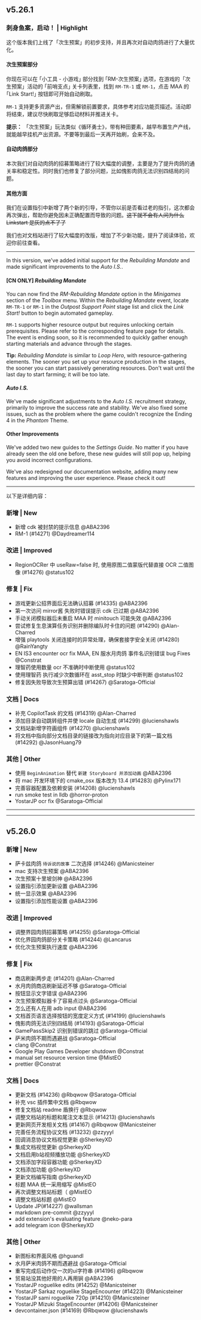 ## v5.26.1

### 刺身鱼案，启动！ | Highlight

这个版本我们上线了「次生预案」的初步支持，并且再次对自动肉鸽进行了大量优化。

#### 次生预案部分

你现在可以在 ｢小工具 - 小游戏｣ 部分找到 ｢RM-次生预案｣ 选项，在游戏的「次生预案」活动的 ｢前哨支点｣ 关卡列表里，找到 `RM-TR-1` 或 `RM-1`，点击 MAA 的 ｢Link Start!｣ 按钮即可开始自动刷取。

`RM-1` 支持更多资源产出，但需解锁前置要求，具体参考对应功能页描述。活动即将结束，建议尽快刷取足够启动材料并推进关卡。

**提示：** 「次生预案」玩法类似《循环勇士》，带有种田要素，越早布置生产产线，就能越早挂机产出资源。不要等到最后一天再开始刷，会来不及。

#### 自动肉鸽部分

本次我们对自动肉鸽的招募策略进行了较大幅度的调整，主要是为了提升肉鸽的通关率和稳定性。同时我们也修复了部分问题，比如傀影肉鸽无法识别四结局的问题。

#### 其他方面

我们在设置指引中新增了两个新的引导，不管你以前是否看过老的指引，这次都会再次弹出，帮助你避免因未正确配置而导致的问题。~~这下就不会有人问为什么 Linkstart 是灰的点不了了~~

我们也对文档站进行了较大幅度的改版，增加了不少新功能，提升了阅读体验，欢迎你前往查看。

----

In this version, we've added initial support for the *Rebuilding Mandate* and made significant improvements to the *Auto I.S.*.

#### [CN ONLY] *Rebuilding Mandate*

You can now find the *RM-Rebuilding Mandate* option in the *Minigames* section of the *Toolbox* menu. Within the *Rebuilding Mandate* event, locate `RM-TR-1` or `RM-1` in the *Outpost Support Point* stage list and click the *Link Start!* button to begin automated gameplay.

`RM-1` supports higher resource output but requires unlocking certain prerequisites. Please refer to the corresponding feature page for details. The event is ending soon, so it is recommended to quickly gather enough starting materials and advance through the stages.

**Tip:** *Rebuilding Mandate* is similar to *Loop Hero*, with resource-gathering elements. The sooner you set up your resource production in the stages, the sooner you can start passively generating resources. Don't wait until the last day to start farming; it will be too late.

#### *Auto I.S.*

We've made significant adjustments to the *Auto I.S.* recruitment strategy, primarily to improve the success rate and stability. We've also fixed some issues, such as the problem where the game couldn't recognize the Ending 4 in the *Phantom* Theme.

#### Other Improvements

We've added two new guides to the *Settings Guide*. No matter if you have already seen the old one before, these new guides will still pop up, helping you avoid incorrect configurations.

We've also redesigned our documentation website, adding many new features and improving the user experience. Please check it out!

----

以下是详细内容：

### 新增 | New

* 新增 cdk 被封禁的提示信息 @ABA2396
* RM-1 (#14271) @Daydreamer114

### 改进 | Improved

* RegionOCRer 中 useRaw=false 时, 使用原图二值蒙版代替直接 OCR 二值图像 (#14276) @status102

### 修复 | Fix

* 游戏更新公招界面后无法确认招募 (#14335) @ABA2396
* 第一次访问 mirror酱 失败时错误提示 cdk 已过期 @ABA2396
* 手动关闭模拟器后未重启 MAA 时 minitouch 可能失效 @ABA2396
* 尝试修复生息演算任务识别并删除编队时卡住的问题 (#14290) @Alan-Charred
* 增强 playtools 关闭连接时的异常处理，确保套接字安全关闭 (#14280) @RainYangty
* EN IS3 encounter ocr fix MAA, EN 服水月肉鸽 事件名识别错误 bug Fixes @Constrat
* 理智药使用数量 ocr 不准确时中断使用 @status102
* 使用理智药 执行减少次数循环在 asst_stop 时缺少中断判断 @status102
* 修复因失败导致次生预算出错 (#14267) @Saratoga-Official

### 文档 | Docs

* 补充 CopilotTask 的文档 (#14319) @Alan-Charred
* 添加目录自动跳转组件并使 locale 自动生成 (#14299) @lucienshawls
* 文档站新增字符画组件 (#14270) @lucienshawls
* 将文档中指向部分文档目录的链接改为指向对应目录下的第一篇文档 (#14292) @JasonHuang79

### 其他 | Other

* 使用 `BeginAnimation` 替代 `新建 Storyboard 并添加动画` @ABA2396
* 将 mac 开发环境下的 cmake_osx 版本改为 13.4 (#14283) @Pylinx171
* 完善容器配置及依赖安装 (#14208) @lucienshawls
* run smoke test in lldb @horror-proton
* YostarJP ocr fix @Saratoga-Official

----
----

## v5.26.0

### 新增 | New

* 萨卡兹肉鸽 `待诉说的故事` 二次选择 (#14246) @Manicsteiner
* mac 支持次生预案 @ABA2396
* 次生预案十里坡剑神 @ABA2396
* 设置指引添加更新设置 @ABA2396
* 统一显示效果 @ABA2396
* 设置指引添加性能设置 @ABA2396

### 改进 | Improved

* 调整界园肉鸽招募策略 (#14255) @Saratoga-Official
* 优化界园肉鸽部分关卡策略 (#14244) @Lancarus
* 优化次生预案执行速度 @ABA2396

### 修复 | Fix

* 商店刷新两步走 (#14201) @Alan-Charred
* 水月肉鸽商店刷新延迟不够 @Saratoga-Official
* 按钮显示文字错误 @ABA2396
* 次生预案模拟器卡了容易点过头 @Saratoga-Official
* 怎么还有人在用 adb input @ABA2396
* 文档首页语言选择按钮的宽度定义方式 (#14199) @lucienshawls
* 傀影肉鸽无法识别四结局 (#14193) @Saratoga-Official
* GamePassSkip2 识别到错误的跳过 @Saratoga-Official
* 萨米肉鸽不期而遇避战 @Saratoga-Official
* clang @Constrat
* Google Play Games Developer shutdown @Constrat
* manual set resource version time @MistEO
* prettier @Constrat

### 文档 | Docs

* 更新文档 (#14236) @Rbqwow @Saratoga-Official
* 补充 vsc 插件繁中文档 @Rbqwow
* 修复文档站 readme 盾换行 @Rbqwow
* 调整文档站的标题和尾注文本显示 (#14213) @lucienshawls
* 更新网页开发相关文档 (#14167) @Rbqwow @Manicsteiner
* 完善任务流程协议文档 (#13232) @zzyyyl
* 回调消息协议文档视觉更新 @SherkeyXD
* 集成文档视觉更新 @SherkeyXD
* 文档启用b站视频播放功能 @SherkeyXD
* 文档添加字段容器功能 @SherkeyXD
* 文档添加功能 @SherkeyXD
* 更新文档编写指南 @SherkeyXD
* 标题 MAA 统一采用缩写 @MistEO
* 再次调整文档站标题（ @MistEO
* 调整文档站标题 @MistEO
* Update JP(#14227) @wallsman
* markdown pre-commit @zzyyyl
* add extension's evaluating feature @neko-para
* add telegram icon @SherkeyXD

### 其他 | Other

* 新图标和界面风格 @hguandl
* 水月萨米肉鸽不期而遇避战 @Saratoga-Official
* 重写完成后动作仅一次的ui字符串 (#14196) @Rbqwow
* 贸易站没其他好用的人再用锏 @ABA2396
* YostarJP roguelike edits (#14252) @Manicsteiner
* YostarJP Sarkaz roguelike StageEncounter (#14223) @Manicsteiner
* YostarJP sami roguelike 720p (#14210) @Manicsteiner
* YostarJP Mizuki StageEncounter (#14206) @Manicsteiner
* devcontainer.json (#14169) @Rbqwow @lucienshawls
